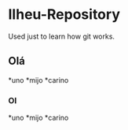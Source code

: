 # Ilheu-Repository
Used just to learn how git works.

## Olá


*uno
*mijo
*carino


### OI


*uno
*mijo
*carino
